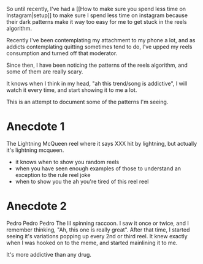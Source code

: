So until recently, I've had a [[How to make sure you spend less time on Instagram|setup]] to make sure I spend less time on instagram because their dark patterns make it way too easy for me to get stuck in the reels algorithm. 

Recently I've been contemplating my attachment to my phone a lot, and as addicts contemplating quitting sometimes tend to do, I've upped my reels consumption and turned off that moderator. 

Since then, I have been noticing the patterns of the reels algorithm, and some of them are really scary. 

It knows when I think in my head, "ah this trend/song is addictive", I will watch it every time, and start showing it to me a lot. 

This is an attempt to document some of the patterns I'm seeing.

# Anecdote 1
The Lightning McQueen reel where it says XXX hit by lightning, but actually it's lightning mcqueen. 
- it knows when to show you random reels
- when you have seen enough examples of those to understand an exception to the rule reel joke
- when to show you the ah you're tired of this reel reel

# Anecdote 2
Pedro Pedro Pedro
The lil spinning raccoon. I saw it once or twice, and I remember thinking, "Ah, this one is really great". After that time, I started seeing it's variations popping up every 2nd or third reel. It knew exactly when I was hooked on to the meme, and started mainlining it to me. 

It's more addictive than any drug. 

